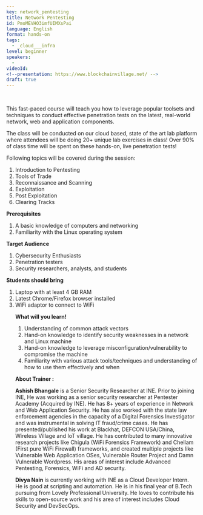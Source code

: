 ```yaml
---
key: network_pentesting
title: Network Pentesting 
id: PmoMEVHO3imfUIMXsPai
language: English
format: hands-on
tags:
  - _cloud___infra
level: beginner
speakers:
  - 
videoId: 
<!--presentation: https://www.blockchainvillage.net/ -->
draft: true
---
```

<!-- <b>Registration Link:</b> https://forms.gle/x7tbBKrf3eoVJ7UJ9 -->
<br>

This fast-paced course will teach you how to leverage popular toolsets and techniques to conduct effective penetration tests on the latest, real-world network, web and application components. 

The class will be conducted on our cloud based, state of the art lab platform where attendees will be doing 20+ unique lab exercises in class! Over 90% of class time will be spent on these hands-on, live penetration tests!


Following topics will be covered during the session:
<ol>
    <li>Introduction to Pentesting</li>
    <li>Tools of Trade</li>
    <li>Reconnaissance and Scanning</li>
    <li>Exploitation</li>
    <li>Post Exploitation</li>
    <li>Clearing Tracks</li>
</ol>


**Prerequisites**
<ol>
<li>A basic knowledge of computers and networking</li>
<li>Familiarity with the Linux operating system</li>
</ol>

**Target Audience**
<ol>
  <li>Cybersecurity Enthusiasts</li>
  <li>Penetration testers</li>
  <li>Security researchers, analysts, and students</li>
</ol>

**Students should bring**
<ol>
  <li>Laptop with at least 4 GB RAM</li>
  <li>Latest Chrome/Firefox browser installed</li>
  <li>WiFi adaptor to connect to WiFi</li>


**What will you learn!**
<ol>
<li>Understanding of common attack vectors</li>
<li>Hand-on knowledge to identify security weaknesses in a network and Linux machine</li>
<li>Hand-on knowledge to leverage misconfiguration/vulnerability to compromise the machine</li>
<li>Familiarity with various attack tools/techniques and understanding of how to use them effectively and when</li>
</ol>


**About Trainer :**

**Ashish Bhangale** is a Senior Security Researcher at INE. Prior to joining INE, He was working as a senior security researcher at Pentester Academy (Acquired by INE). He has 8+ years of experience in Network and Web Application Security. He has also worked with the state law enforcement agencies in the capacity of a Digital Forensics Investigator and was instrumental in solving IT fraud/crime cases. He has presented/published his work at Blackhat, DEFCON USA/China, Wireless Village and IoT village. He has contributed to many innovative research projects like Chigula (WiFi Forensics Framework) and Chellam (First pure WiFi Firewall) frameworks, and created multiple projects like Vulnerable Web Application OSes, Vulnerable Router Project and Damn Vulnerable Wordpress. His areas of interest include Advanced Pentesting, Forensics, WiFi and AD security.

**Divya Nain** is currently working with INE as a Cloud Developer Intern. He is good at scripting and automation. He is in his final year of B.Tech pursuing from Lovely Professional University. He loves to contribute his skills to open-source work and his area of interest includes Cloud Security and DevSecOps.


<!--
<a align="center" class="btn primary" target="_blank" rel="noopener" href="https://docs.google.com/forms/d/1l0JWU9j-t_i0xJDF6NK7SPQoevcGx_ijkmsMoyvmxPk">Register</a>
-->